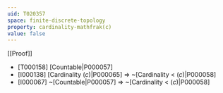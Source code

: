 ```yaml
---
uid: T020357
space: finite-discrete-topology
property: cardinality-mathfrak(c)
value: false
---
```

[[Proof]]

* [T000158] [Countable|P000057]
* [I000138] [Cardinality $\mathfrak(c)$|P000065] => ~[Cardinality < $\mathfrak(c)$|P000058]
* [I000067] ~[Countable|P000057] => ~[Cardinality < $\mathfrak(c)$|P000058]

